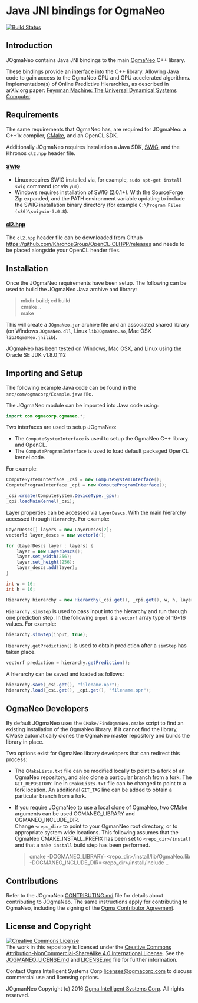 <!---
  JOgmaNeo
  Copyright(c) 2016 Ogma Intelligent Systems Corp. All rights reserved.

  This copy of JOgmaNeo is licensed to you under the terms described
  in the JOGMANEO_LICENSE.md file included in this distribution.
--->

# Java JNI bindings for OgmaNeo

[![Build Status](https://travis-ci.org/ogmacorp/JOgmaNeo.svg?branch=master)](https://travis-ci.org/ogmacorp/JOgmaNeo)

## Introduction

JOgmaNeo contains Java JNI bindings to the main [OgmaNeo](https://github.com/ogmacorp/OgmaNeo) C++ library.

These bindings provide an interface into the C++ library. Allowing Java code to gain access to the OgmaNeo CPU and GPU accelerated algorithms. Implementation(s) of Online Predictive Hierarchies, as described in arXiv.org paper: [Feynman Machine: The Universal Dynamical Systems Computer](http://arxiv.org/abs/1609.03971).

## Requirements

The same requirements that OgmaNeo has, are required for JOgmaNeo: a C++1x compiler, [CMake](https://cmake.org/), and an OpenCL SDK.

Additionally JOgmaNeo requires installation a Java SDK, [SWIG](http://www.swig.org/), and the Khronos `cl2.hpp` header file.

#### [SWIG](http://www.swig.org/)

- Linux requires SWIG installed via, for example, ```sudo apt-get install swig``` command (or via ```yum```).
- Windows requires installation of SWIG (2.0.1+). With the SourceForge Zip expanded, and the PATH environment variable updating to include the SWIG installation binary directory (for example `C:\Program Files (x86)\swigwin-3.0.8`).

#### [cl2.hpp](http://github.khronos.org/OpenCL-CLHPP/)

The `cl2.hpp` header file can be downloaded from Github https://github.com/KhronosGroup/OpenCL-CLHPP/releases and needs to be placed alongside your OpenCL header files.

## Installation

Once the JOgmaNeo requirements have been setup. The following can be used to build the JOgmaNeo Java archive and library:

> mkdir build; cd build  
> cmake ..  
> make  

This will create a `JOgmaNeo.jar` archive file and an associated shared library (on Windows `JOgmaNeo.dll`, Linux `libJOgmaNeo.so`, Mac OSX `libJOgmaNeo.jnilib`).

JOgmaNeo has been tested on Windows, Mac OSX, and Linux using the Oracle SE JDK v1.8.0_112

## Importing and Setup

The following example Java code can be found in the `src/com/ogmacorp/Example.java` file.

The JOgmaNeo module can be imported into Java code using:

```java
import com.ogmacorp.ogmaneo.*;
```

Two interfaces are used to setup JOgmaNeo:
- The `ComputeSystemInterface` is used to setup the OgmaNeo C++ library and OpenCL.
- The `ComputeProgramInterface` is used to load default packaged OpenCL kernel code.

For example:
```java
ComputeSystemInterface _csi = new ComputeSystemInterface();
ComputeProgramInterface _cpi = new ComputeProgramInterface();

_csi.create(ComputeSystem.DeviceType._gpu);
_cpi.loadMainKernel(_csi);
```

Layer properties can be accessed via `LayerDescs`. With the main hierarchy accessed through `Hierarchy`. For example:
```java
LayerDescs[] layers = new LayerDescs[2];
vectorld layer_descs = new vectorld();

for (LayerDescs layer : layers) {
    layer = new LayerDescs();
    layer.set_width(256);
    layer.set_height(256);
    layer_descs.add(layer);
}

int w = 16;
int h = 16;

Hierarchy hierarchy = new Hierarchy(_csi.get(), _cpi.get(), w, h, layer_descs, -0.01f, 0.01f, 1337);
```

`Hierarchy.simStep` is used to pass input into the hierarchy and run through one prediction step. In the following `input` is a `vectorf` array type of 16*16 values. For example:
```java
hierarchy.simStep(input, true);
```

`Hierarchy.getPrediction()` is used to obtain prediction after a `simStep` has taken place.
```java
vectorf prediction = hierarchy.getPrediction();
```

A hierarchy can be saved and loaded as follows:
```java
hierarchy.save(_csi.get(), "filename.opr");
hierarchy.load(_csi.get(), _cpi.get(), "filename.opr");
```

## OgmaNeo Developers

By default JOgmaNeo uses the `CMake/FindOgmaNeo.cmake` script to find an existing installation of the OgmaNeo library. If it cannot find the library, CMake automatically clones the OgmaNeo master repository and builds the library in place.

Two options exist for OgmaNeo library developers that can redirect this process:

- The `CMakeLists.txt` file can be modified locally to point to a fork of an OgmaNeo repository, and also clone a particular branch from a fork. The `GIT_REPOSITORY` line in `CMakeLists.txt` file can be changed to point to a fork location. An additional `GIT_TAG` line can be added to obtain a particular branch from a fork.

- If you require JOgmaNeo to use a local clone of OgmaNeo, two CMake arguments can be used OGMANEO_LIBRARY and OGMANEO_INCLUDE_DIR.  
Change `<repo_dir>` to point to your OgmanNeo root directory, or to appropriate system wide locations. This following assumes that the OgmaNeo CMAKE_INSTALL_PREFIX has been set to `<repo_dir>/install` and that a `make install` build step has been performed.
  > cmake -DOGMANEO_LIBRARY=\<repo_dir\>/install/lib/OgmaNeo.lib -DOGMANEO_INCLUDE_DIR=\<repo_dir\>/install/include ..

## Contributions

Refer to the JOgmaNeo [CONTRIBUTING.md](https://github.com/ogmacorp/JOgmaNeo/blob/master/CONTRIBUTING.md) file for details about contributing to JOgmaNeo. The same instructions apply for contributing to OgmaNeo, including the signing of the [Ogma Contributor Agreement](https://ogma.ai/wp-content/uploads/2016/09/OgmaContributorAgreement.pdf).

## License and Copyright

<a rel="license" href="http://creativecommons.org/licenses/by-nc-sa/4.0/"><img alt="Creative Commons License" style="border-width:0" src="https://i.creativecommons.org/l/by-nc-sa/4.0/88x31.png" /></a><br />The work in this repository is licensed under the <a rel="license" href="http://creativecommons.org/licenses/by-nc-sa/4.0/">Creative Commons Attribution-NonCommercial-ShareAlike 4.0 International License</a>. See the [JOGMANEO_LICENSE.md](https://github.com/ogmacorp/JOgmaNeo/blob/master/JOGMANEO_LICENSE.md) and [LICENSE.md](https://github.com/ogmacorp/JOgmaNeo/blob/master/LICENSE.md) file for further information.

Contact Ogma Intelligent Systems Corp licenses@ogmacorp.com to discuss commercial use and licensing options.

JOgmanNeo Copyright (c) 2016 [Ogma Intelligent Systems Corp](https://ogmacorp.com). All rights reserved.
